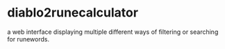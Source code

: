 # diablo2runecalculator
a web interface displaying multiple different ways of filtering or searching for runewords.
